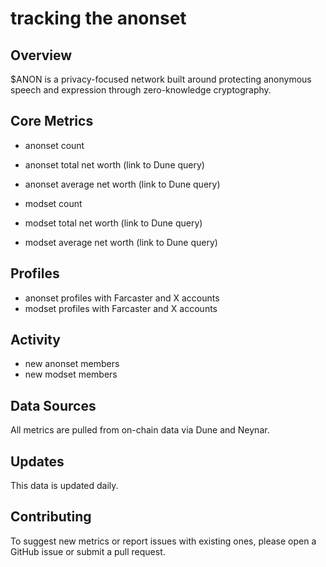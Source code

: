 # tracking the anonset

## Overview
$ANON is a privacy-focused network built around protecting anonymous speech and expression through zero-knowledge cryptography. 

## Core Metrics
- anonset count
- anonset total net worth (link to Dune query)
- anonset average net worth (link to Dune query)

- modset count
- modset total net worth (link to Dune query)
- modset average net worth (link to Dune query)

## Profiles 
- anonset profiles with Farcaster and X accounts
- modset profiles with Farcaster and X accounts

## Activity
- new anonset members
- new modset members

## Data Sources
All metrics are pulled from on-chain data via Dune and Neynar. 

## Updates
This data is updated daily. 

## Contributing
To suggest new metrics or report issues with existing ones, please open a GitHub issue or submit a pull request.
